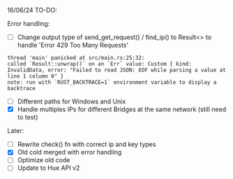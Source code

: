 16/06/24 TO-DO:

Error handling:
- [ ] Change output type of send_get_request() / find_ip() to Result<> to handle 'Error 429 Too Many Requests'
```
thread 'main' panicked at src/main.rs:25:32:
called `Result::unwrap()` on an `Err` value: Custom { kind: InvalidData, error: "Failed to read JSON: EOF while parsing a value at line 1 column 0" }
note: run with `RUST_BACKTRACE=1` environment variable to display a backtrace
```
- [ ] Different paths for Windows and Unix
- [x] Handle multiples IPs for different Bridges at the same network (still need to test)

Later:
- [ ] Rewrite check() fn with correct ip and key types
- [x] Old cold merged with error handling
- [ ] Optimize old code
- [ ] Update to Hue API v2
